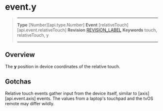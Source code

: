 
# event.y

> --------------------- ------------------------------------------------------------------------------------------
> __Type__              [Number][api.type.Number]
> __Event__             [relativeTouch][api.event.relativeTouch]
> __Revision__          [REVISION_LABEL](REVISION_URL)
> __Keywords__          touch, relativeTouch, y
> --------------------- ------------------------------------------------------------------------------------------

## Overview

The __y__ position in device coordinates of the relative touch.

## Gotchas

Relative touch events gather input from the device itself, similar to [axis][api.event.axis] events. The values from a laptop's touchpad and the tvOS remote may differ wildly.
